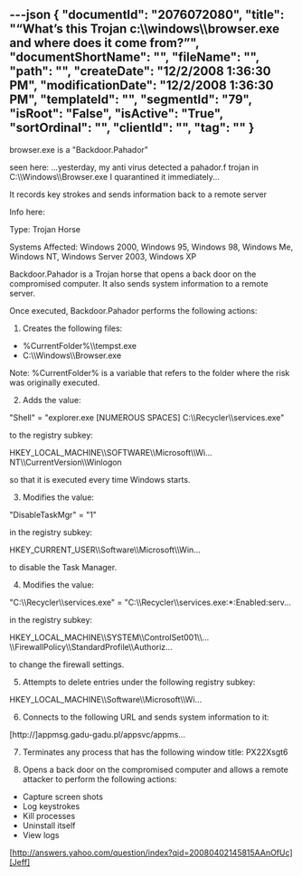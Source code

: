---json
{
  "documentId": "2076072080",
  "title": "“What’s this Trojan c:&bsol;&bsol;windows&bsol;&bsol;browser.exe and where does it come from?”",
  "documentShortName": "",
  "fileName": "",
  "path": "",
  "createDate": "12/2/2008 1:36:30 PM",
  "modificationDate": "12/2/2008 1:36:30 PM",
  "templateId": "",
  "segmentId": "79",
  "isRoot": "False",
  "isActive": "True",
  "sortOrdinal": "",
  "clientId": "",
  "tag": ""
}
---

browser.exe is a &quot;Backdoor.Pahador&quot;

seen here:
...yesterday, my anti virus detected a pahador.f trojan in C:&bsol;&bsol;Windows&bsol;&bsol;Browser.exe I quarantined it immediately...

It records key strokes and sends information back to a remote server

Info here:

Type: Trojan Horse

Systems Affected: Windows 2000, Windows 95, Windows 98, Windows Me, Windows NT, Windows Server 2003, Windows XP

Backdoor.Pahador is a Trojan horse that opens a back door on the compromised computer. It also sends system information to a remote server.


Once executed, Backdoor.Pahador performs the following actions:

1. Creates the following files:

* %CurrentFolder%&bsol;&bsol;tempst.exe
* C:&bsol;&bsol;Windows&bsol;&bsol;Browser.exe

Note: %CurrentFolder% is a variable that refers to the folder where the risk was originally executed.

2. Adds the value:

&quot;Shell&quot; = &quot;explorer.exe [NUMEROUS SPACES] C:&bsol;&bsol;Recycler&bsol;&bsol;services.exe&quot;

to the registry subkey:

HKEY_LOCAL_MACHINE&bsol;&bsol;SOFTWARE&bsol;&bsol;Microsoft&bsol;&bsol;Wi... NT&bsol;&bsol;CurrentVersion&bsol;&bsol;Winlogon

so that it is executed every time Windows starts.

3. Modifies the value:

&quot;DisableTaskMgr&quot; = &quot;1&quot;

in the registry subkey:

HKEY_CURRENT_USER&bsol;&bsol;Software&bsol;&bsol;Microsoft&bsol;&bsol;Win...

to disable the Task Manager.

4. Modifies the value:

&quot;C:&bsol;&bsol;Recycler&bsol;&bsol;services.exe&quot; = &quot;C:&bsol;&bsol;Recycler&bsol;&bsol;services.exe:*:Enabled:serv...

in the registry subkey:

HKEY_LOCAL_MACHINE&bsol;&bsol;SYSTEM&bsol;&bsol;ControlSet001&bsol;&bsol;...
&bsol;&bsol;FirewallPolicy&bsol;&bsol;StandardProfile&bsol;&bsol;Authoriz...

to change the firewall settings.

5. Attempts to delete entries under the following registry subkey:

HKEY_LOCAL_MACHINE&bsol;&bsol;Software&bsol;&bsol;Microsoft&bsol;&bsol;Wi...

6. Connects to the following URL and sends system information to it:

[http://]appmsg.gadu-gadu.pl/appsvc/appms...

7. Terminates any process that has the following window title:
PX22Xsgt6

8. Opens a back door on the compromised computer and allows a remote attacker to perform the following actions:

* Capture screen shots
* Log keystrokes
* Kill processes
* Uninstall itself
* View logs

[http://answers.yahoo.com/question/index?qid=20080402145815AAnOfUc][Jeff]
